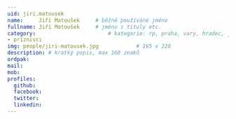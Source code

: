 ```yaml
---
uid: jiri.matousek
name:     Jiří Matoušek  	# běžně používáné jméno
fullname: Jiří Matoušek 	# jméno s tituly etc.
category:                 		# kategorie: rp, praha, vary, hradec, jmk, senat
- priznivci
img: people/jiri-matousek.jpg            # 165 x 220
description: # kratký popis, max 160 znaků
ordpak: 
mail:
mob:
profiles:
  github:
  facebook: 
  twitter:
  linkedin:
---
```

